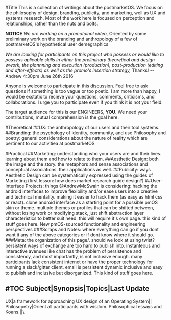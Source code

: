 
#Title
This is a collection of writings about the postmarketOS. We focus on the philosophy of design, branding, publicity, and marketing,  well as UX and systems research. Most of the work here is focused on perception and relationships, rather than the nuts and bolts. 

**NOTICE** 
*We are working on a promotoinal video,* 
Oriented by some preliminary work on the branding and anthropology of a few of postmarketOS's hypothetical user demegraphics

*We are looking for participants on this project who possess or would like to possess aplicable skills in either the preliminary theoretical and design wwork, the plannning and execution (production), post-production (editing and after-effects) as well as the promo's insertion strategy,*
Thanks!
--Andrew 
4:30pm June 26th 2016


Anyone is welcome to participate in this discussion. Feel free to ask questions if something is too vague or too poetic. I am more than happy, I would be exstatix to recieve your questions, comments, criticisms, and collaborations. I urge you to participate even if you think it is not your field. 

The target audience for this is our ENGINEERS, **YOU**. We need your contributions, mutual comprehension is the goal here.

#Theoretical
##UX: 
the anthropology of our users and their tool systems. 
##Branding: the psychology of identity, community, and use
Philosophy and poetry: general considerations about the nature of reality which are pertinent to our activitiea at postmarketOS

#Practical
##Marketing:
understanding who your users are and their lives. learning about them and how to relate to them.
##Aesthetic Design: 
both the image and the story. the metaphors and sense associations and conceptual associations. their applications as well.
##Publicity:
ways Aesthetic Design can be systematically expressed using the guides of Marketing (first lesson: how does market research guide design?)
##User-Interface Projects: 
things @AndrewMcSwain is considering: hacking the android interfaces to improve flexibility and/or ease users into a creative and technical mentality. making it easier to hack them (as easy as html css or react). clone android interface as a starting point for a possible pmOS skin or theme. multiple themes or profiles that can be shifted between, without losing work or modifying stack, just shift abstraction layer characteristics to better suit need. this will require it's own page. this kind of stuff goes here.
New pmOS-sourced functionality and engineering perspectives
###Scraps and Notes:
where everything can go if you dont want it any of the above categories or if dont know where it should go.
###Meta:
the organization of this page/\. should we look at using twist? persistent ways of exchange are too hard to publish into. instanteous and interactive avenues like chat has the problem of persistence and consistency, and most importantly, is not inclusive enough. many participants lack consistent internet or have the proper technology for running a slack/gitter client. email is persistent dynamic inclusive and easy to publish and inclusive but disorganized. This kind of stuff goes here.

#TOC
Subject|Synopsis|Topics|Last Update
------------------------------------
UX|a framework for approaching UX design of an Operating System|\|\
Philosopetry|Orient all participants with wisdom. Philosophical essays and Koans.|\|\

